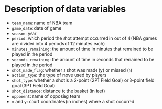# Description of data variables

- `team_name`: name of NBA team
- `game_date`: date of game
- `season`: year
- `period`: which period the shot attempt occurred in out of 4 (NBA games are divided into 4 periods of 12 minutes each)
- `minutes_remaining`: the amount of time in minutes that remained to be played in the period
- `seconds_remaining`: the amount of time in seconds that remained to be played in the period
- `shot_made_flag`: whether a shot was made (y) or missed (n)
- `action_type`: the type of move used by players
- `shot_type`: whether a shot is a 2-point (2PT Field Goal) or 3-point field goal (3PT Field Goal)
- `shot_distance`: distance to the basket (in feet)
- `opponent`: name of opposing team
- `x` and `y`: court coordinates (in inches) where a shot occurred
